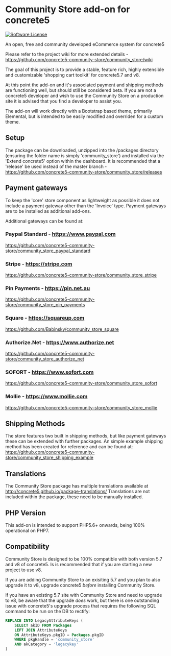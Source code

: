 # Community Store add-on for concrete5

[![Software License](https://img.shields.io/badge/license-MIT-brightgreen.svg?style=flat-square)](LICENSE)

An open, free and community developed eCommerce system for concrete5

Please refer to the project wiki for more extended details - https://github.com/concrete5-community-store/community_store/wiki

The goal of this project is to provide a stable, feature rich, highly extensible and customizable 'shopping cart toolkit' for concrete5.7 and v8.

At this point the add-on and it's associated payment and shipping methods are functioning well, but should still be considered beta.
If you are not a concrete5 developer and wish to use the Community Store on a production site it is advised that you find a developer to assist you.

The add-on will work directly with a Bootstrap based theme, primarily Elemental, but is intended to be easily modified and overriden for a custom theme.

## Setup
The package can be downloaded, unzipped into the /packages directory (ensuring the folder name is simply 'community_store') and installed via the 'Extend concrete5' option within the dashboard.  It is recommended that a 'release' be used instead of the master branch - https://github.com/concrete5-community-store/community_store/releases

## Payment gateways
To keep the 'core' store component as lightweight as possible it does not include a payment gateway other than the 'Invoice' type.
Payment gateways are to be installed as additional add-ons.

Additional gateways can be found at:

### Paypal Standard - https://www.paypal.com
https://github.com/concrete5-community-store/community_store_paypal_standard

### Stripe - https://stripe.com
https://github.com/concrete5-community-store/community_store_stripe

### Pin Payments - https://pin.net.au
https://github.com/concrete5-community-store/community_store_pin_payments

### Square - https://squareup.com
https://github.com/Babinsky/community_store_square

### Authorize.Net - https://www.authorize.net
https://github.com/concrete5-community-store/community_store_authorize_net

### SOFORT - https://www.sofort.com
https://github.com/concrete5-community-store/community_store_sofort

### Mollie - https://www.mollie.com
https://github.com/concrete5-community-store/community_store_mollie

## Shipping Methods
The store features two built in shipping methods, but like payment gateways these can be extended with further packages. 
An simple example shipping method has been created for reference and can be found at:
https://github.com/concrete5-community-store/community_store_shipping_example

## Translations
The Community Store package has multiple translations available at http://concrete5.github.io/package-translations/
Translations are not included within the package, these need to be manually installed.

## PHP Version
This add-on is intended to support PHP5.6+ onwards, being 100% operational on PHP7.

## Compatibility
Community Store is designed to be  100% compatible with both version 5.7 and v8 of concrete5. Is is recommended that if you are starting a new project to use v8. 

If you are adding Community Store to an exisiting 5.7 and you plan to also upgrade it to v8, upgrade concrete5 _before_ installing Community Store. 

If you have an existing 5.7 site with Community Store and need to upgrade to v8, be aware that the upgrade _does_ work, but there is  one outstanding issue with concrete5's upgrade process that requires the following SQL command to be run on the DB to rectify:
```sql
REPLACE INTO LegacyAttributeKeys (
	SELECT akID FROM Packages 
	LEFT JOIN AttributeKeys
	ON AttributeKeys.pkgID = Packages.pkgID
	WHERE pkgHandle = 'community_store'
	AND akCategory = 'legacykey'
)
```
